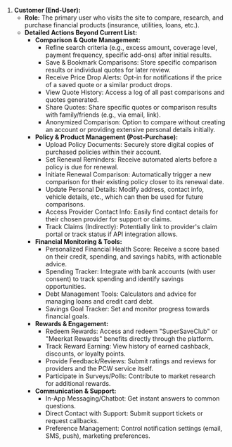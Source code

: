 1.  **Customer (End-User):**
    *   **Role:** The primary user who visits the site to compare, research, and purchase financial products (insurance, utilities, loans, etc.).
    *   **Detailed Actions Beyond Current List:**
        *   **Comparison & Quote Management:**
            *   Refine search criteria (e.g., excess amount, coverage level, payment frequency, specific add-ons) after initial results.
            *   Save & Bookmark Comparisons: Store specific comparison results or individual quotes for later review.
            *   Receive Price Drop Alerts: Opt-in for notifications if the price of a saved quote or a similar product drops.
            *   View Quote History: Access a log of all past comparisons and quotes generated.
            *   Share Quotes: Share specific quotes or comparison results with family/friends (e.g., via email, link).
            *   Anonymized Comparison: Option to compare without creating an account or providing extensive personal details initially.
        *   **Policy & Product Management (Post-Purchase):**
            *   Upload Policy Documents: Securely store digital copies of purchased policies within their account.
            *   Set Renewal Reminders: Receive automated alerts before a policy is due for renewal.
            *   Initiate Renewal Comparison: Automatically trigger a new comparison for their existing policy closer to its renewal date.
            *   Update Personal Details: Modify address, contact info, vehicle details, etc., which can then be used for future comparisons.
            *   Access Provider Contact Info: Easily find contact details for their chosen provider for support or claims.
            *   Track Claims (Indirectly): Potentially link to provider's claim portal or track status if API integration allows.
        *   **Financial Monitoring & Tools:**
            *   Personalized Financial Health Score: Receive a score based on their credit, spending, and savings habits, with actionable advice.
            *   Spending Tracker: Integrate with bank accounts (with user consent) to track spending and identify savings opportunities.
            *   Debt Management Tools: Calculators and advice for managing loans and credit card debt.
            *   Savings Goal Tracker: Set and monitor progress towards financial goals.
        *   **Rewards & Engagement:**
            *   Redeem Rewards: Access and redeem "SuperSaveClub" or "Meerkat Rewards" benefits directly through the platform.
            *   Track Reward Earning: View history of earned cashback, discounts, or loyalty points.
            *   Provide Feedback/Reviews: Submit ratings and reviews for providers and the PCW service itself.
            *   Participate in Surveys/Polls: Contribute to market research for additional rewards.
        *   **Communication & Support:**
            *   In-App Messaging/Chatbot: Get instant answers to common questions.
            *   Direct Contact with Support: Submit support tickets or request callbacks.
            *   Preference Management: Control notification settings (email, SMS, push), marketing preferences.